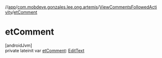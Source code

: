 //[app](../../../index.md)/[com.mobdeve.gonzales.lee.ong.artemis](../index.md)/[ViewCommentsFollowedActivity](index.md)/[etComment](et-comment.md)

# etComment

[androidJvm]\
private lateinit var [etComment](et-comment.md): [EditText](https://developer.android.com/reference/kotlin/android/widget/EditText.html)
